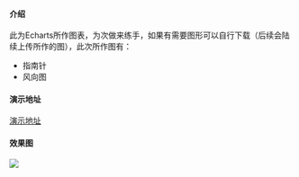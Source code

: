 

#### 介绍
此为Echarts所作图表，为次做来练手，如果有需要图形可以自行下载（后续会陆续上传所作的图），此次所作图有：
- 指南针
- 风向图

#### 演示地址

[演示地址](https://xie392.gitee.io/echarts/)

#### 效果图
![](https://gitee.com/xie392/echarts/raw/master/image/1.png)



